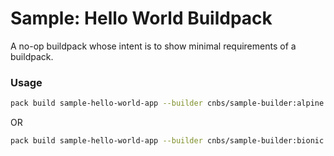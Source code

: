# Sample: Hello World Buildpack

A no-op buildpack whose intent is to show minimal requirements of a buildpack.

### Usage

```bash
pack build sample-hello-world-app --builder cnbs/sample-builder:alpine --buildpack .
```

OR

```bash
pack build sample-hello-world-app --builder cnbs/sample-builder:bionic --buildpack .
```